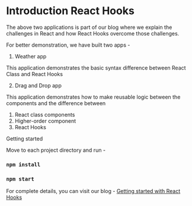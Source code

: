 # Introduction React Hooks

The above two applications is part of our blog where we explain the challenges in React and how React Hooks overcome those challenges. 

For better demonstration, we have built two apps - 

1. Weather app

This application demonstrates the basic syntax difference between React Class and React Hooks

2. Drag and Drop app

This application demonstrates how to make reusable logic between the components and the difference between

1. React class components
2. Higher-order component
3. React Hooks

Getting started

Move to each project directory and run - 


### `npm install`
### `npm start`

For complete details, you can visit our blog - <a href="https://www.vtnetzwelt.com/web-development-blog/getting-started-with-react-hooks/">Getting started with React Hooks</a>
